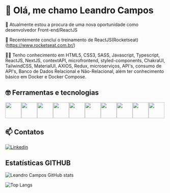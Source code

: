 # 👋 Olá, me chamo Leandro Campos

🔭 Atualmente estou a procura de uma nova oportunidade como desenvolvedor Front-end/ReactJS

🌱 Recentemente concluí o treinamento de ReactJS(Rocketseat) (https://www.rocketseat.com.br/)

🧑‍💻 Tenho conhecimento em HTML5, CSS3, SASS, Javascript, Typescript, ReactJS, NextJS, contextAPI, microfrontend, styled-components, ChakraUI, TailwindCSS, MaterialUI, AXIOS, Redux, microserviços, API's, consumo de API's, Banco de Dados Relacional e Não-Relacional, além ter conhecimento básico em Docker e Docker Compose.


## 🤓 Ferramentas e tecnologias

<img src="https://cdn.jsdelivr.net/gh/devicons/devicon/icons/html5/html5-original-wordmark.svg" width="50" height="50" /><img src="https://cdn.jsdelivr.net/gh/devicons/devicon/icons/css3/css3-original-wordmark.svg" width="50" height="50" /><img src="https://cdn.jsdelivr.net/gh/devicons/devicon/icons/sass/sass-original.svg" width="50" height="50" /><img src="https://cdn.jsdelivr.net/gh/devicons/devicon/icons/javascript/javascript-original.svg" width="50" height="50"/><img src="https://cdn.jsdelivr.net/gh/devicons/devicon/icons/typescript/typescript-original.svg" width="50" height="50" /><img src="https://cdn.jsdelivr.net/gh/devicons/devicon/icons/react/react-original-wordmark.svg" width="50" height="50" /><img src="https://cdn.jsdelivr.net/gh/devicons/devicon/icons/nextjs/nextjs-original-wordmark.svg" width="50" height="50" /><img src="https://cdn.jsdelivr.net/gh/devicons/devicon/icons/docker/docker-original-wordmark.svg" width="50" height="50"/><img src="https://cdn.jsdelivr.net/gh/devicons/devicon/icons/webpack/webpack-original.svg" width="50" height="50"/><img src="https://cdn.jsdelivr.net/gh/devicons/devicon/icons/git/git-original.svg" width="50" height="50" />

<!-- width="50" height="50"  -->



## 📫 Contatos
[![Linkedin](https://img.shields.io/badge/-LinkedIn-%230077B5?style=for-the-badge&logo=linkedin&logoColor=white)](https://www.linkedin.com/in/leandrocamposweb)




## Estatísticas GITHUB



![Leandro Campos GitHub stats](https://github-readme-stats.vercel.app/api?username=camposweb&show_icons=true&theme=dark)

![Top Langs](https://github-readme-stats.vercel.app/api/top-langs/?username=camposweb&layout=compact&theme=dark)
